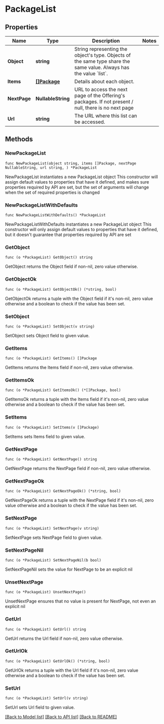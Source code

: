 # PackageList

## Properties

Name | Type | Description | Notes
------------ | ------------- | ------------- | -------------
**Object** | **string** | String representing the object&#39;s type. Objects of the same type share the same value. Always has the value &#x60;list&#x60;. | 
**Items** | [**[]Package**](Package.md) | Details about each object. | 
**NextPage** | **NullableString** | URL to access the next page of the Offering&#39;s packages. If not present / null, there is no next page | 
**Url** | **string** | The URL where this list can be accessed. | 

## Methods

### NewPackageList

`func NewPackageList(object string, items []Package, nextPage NullableString, url string, ) *PackageList`

NewPackageList instantiates a new PackageList object
This constructor will assign default values to properties that have it defined,
and makes sure properties required by API are set, but the set of arguments
will change when the set of required properties is changed

### NewPackageListWithDefaults

`func NewPackageListWithDefaults() *PackageList`

NewPackageListWithDefaults instantiates a new PackageList object
This constructor will only assign default values to properties that have it defined,
but it doesn't guarantee that properties required by API are set

### GetObject

`func (o *PackageList) GetObject() string`

GetObject returns the Object field if non-nil, zero value otherwise.

### GetObjectOk

`func (o *PackageList) GetObjectOk() (*string, bool)`

GetObjectOk returns a tuple with the Object field if it's non-nil, zero value otherwise
and a boolean to check if the value has been set.

### SetObject

`func (o *PackageList) SetObject(v string)`

SetObject sets Object field to given value.


### GetItems

`func (o *PackageList) GetItems() []Package`

GetItems returns the Items field if non-nil, zero value otherwise.

### GetItemsOk

`func (o *PackageList) GetItemsOk() (*[]Package, bool)`

GetItemsOk returns a tuple with the Items field if it's non-nil, zero value otherwise
and a boolean to check if the value has been set.

### SetItems

`func (o *PackageList) SetItems(v []Package)`

SetItems sets Items field to given value.


### GetNextPage

`func (o *PackageList) GetNextPage() string`

GetNextPage returns the NextPage field if non-nil, zero value otherwise.

### GetNextPageOk

`func (o *PackageList) GetNextPageOk() (*string, bool)`

GetNextPageOk returns a tuple with the NextPage field if it's non-nil, zero value otherwise
and a boolean to check if the value has been set.

### SetNextPage

`func (o *PackageList) SetNextPage(v string)`

SetNextPage sets NextPage field to given value.


### SetNextPageNil

`func (o *PackageList) SetNextPageNil(b bool)`

 SetNextPageNil sets the value for NextPage to be an explicit nil

### UnsetNextPage
`func (o *PackageList) UnsetNextPage()`

UnsetNextPage ensures that no value is present for NextPage, not even an explicit nil
### GetUrl

`func (o *PackageList) GetUrl() string`

GetUrl returns the Url field if non-nil, zero value otherwise.

### GetUrlOk

`func (o *PackageList) GetUrlOk() (*string, bool)`

GetUrlOk returns a tuple with the Url field if it's non-nil, zero value otherwise
and a boolean to check if the value has been set.

### SetUrl

`func (o *PackageList) SetUrl(v string)`

SetUrl sets Url field to given value.



[[Back to Model list]](../README.md#documentation-for-models) [[Back to API list]](../README.md#documentation-for-api-endpoints) [[Back to README]](../README.md)


